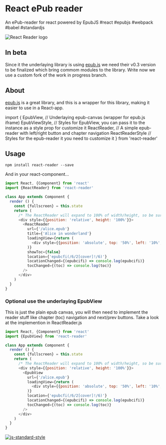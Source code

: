 # React ePub reader #

An ePub-reader for react powered by EpubJS #react #epubjs #webpack #babel #standardjs

![React Reader logo](https://s3-eu-west-1.amazonaws.com/react-reader/react-reader.svg)

## In beta ##

Since it the underlaying library is using [epub.js](https://github.com/futurepress/epub.js) we need their v0.3 version to be finalized which bring commom modules to the library. Write now we use a custom fork of the work in progress branch.

## About ##

[epub.js](https://github.com/futurepress/epub.js) is a great library, and this is a wrapper for this library, making it easier to use in a React-app.

import {
  EpubView, // Underlaying epub-canvas (wrapper for epub.js iframe)
  EpubViewStyle, // Styles for EpubView, you can pass it to the instance as a style prop for customize it
  ReactReader, // A simple epub-reader with left/right button and chapter navigation
  ReactReaderStyle // Styles for the epub-reader it you need to customize it
} from 'react-reader'

## Usage ##

`npm install react-reader --save`

And in your react-component...

```js
import React, {Component} from 'react'
import {ReactReader} from 'react-reader'

class App extends Component {
  render () {
    const {fullscreen} = this.state
    return (
      /* The ReactReader will expand to 100% of width/height, so be sure to set a height on the parent element, either with position it absolute of window, set height or use paddingTop for proporsjonal scaling */
      <div style={{position: 'relative', height: '100%'}}>
        <ReactReader 
          url={'/alice.epub'} 
          title={'Alice in wonderland'}
          loadingView={return (
            <div style={{position: 'absolute', top: '50%', left: '10%', right: '10%', textAlign: 'center'}}>Loading epub</div>
          )} 
          showToc={false}
          location={'epubcfi(/6/2[cover]!/6)'}
          locationChanged={(epubcifi) => console.log(epubcifi)}
          tocChanged={(toc) => console.log(toc)}
        />
      </div>
    )
  }
}
```

### Optional use the underlaying EpubView ###

This is just the plain epub canvas, you will then need to implement the reader stuff like chapter (toc) navigation and next/prev buttons. Take a look at the implemention in ReactReader.js

```js
import React, {Component} from 'react'
import {EpubView} from 'react-reader'

class App extends Component {
  render () {
    const {fullscreen} = this.state
    return (
      /* The ReactReader will expand to 100% of width/height, so be sure to set a height on the parent element, either with position it absolute of window, set height or use paddingTop for proporsjonal scaling */
      <div style={{position: 'relative', height: '100%'}}>
        <EpubView 
          url={'/alice.epub'} 
          loadingView={return (
            <div style={{position: 'absolute', top: '50%', left: '10%', right: '10%', textAlign: 'center'}}>Loading epub</div>
          )} 
          location={'epubcfi(/6/2[cover]!/6)'}
          locationChanged={(epubcifi) => console.log(epubcifi)}
          tocChanged={(toc) => console.log(toc)}
        />
      </div>
    )
  }
}
```

[![js-standard-style](https://img.shields.io/badge/code%20style-standard-brightgreen.svg?style=flat)](https://github.com/feross/standard)
